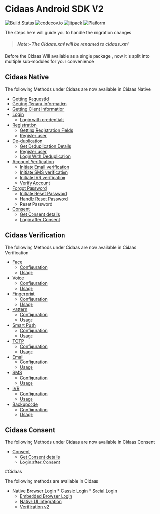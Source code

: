# Cidaas Android SDK V2

[![Build Status](https://travis-ci.org/Cidaas/de.cidaas-sdk-android-v2.svg?branch=development)](https://travis-ci.org/Cidaas/de.cidaas-sdk-android-v2)
[![codecov.io](https://codecov.io/gh/Cidaas/de.cidaas-sdk-android-v2/branch/development/graph/badge.svg)](https://codecov.io/gh/Cidaas/de.cidaas-sdk-android-v2/branch/development)
[![jitpack](https://jitpack.io/v/Cidaas/de.cidaas-sdk-android-v2.svg)](https://jitpack.io/#Cidaas/de.cidaas-sdk-android-v2)
[![Platform](https://img.shields.io/badge/Platforms-android-4E4E4E.svg?colorA=28a745)](#installation)


The steps here will guide you to handle the migration changes

> ##### Note:- The Cidaas.xml will be renamed to cidaas.xml 
>
Before the Cidaas Will available as a single package , now it is split into multiple sub-modules for your convenience 

## Cidaas Native
The following Methods under Cidaas are now available in Cidaas Native 

<!--ts-->
* [Getting RequestId](/PureNative.md#getting-request-id)
* [Getting Tenant Information](/PureNative.md#getting-tenant-info)
* [Getting Client Information](/PureNative.md#get-client-info)
* [Login](/PureNative.md#login)
    <!--ts-->
    * [Login with credentials](/PureNative.md#login-with-credentials)
    <!--te-->
* [Registration](/PureNative.md#registration)
    <!--ts-->
    * [Getting Registration Fields](/PureNative.md#getting-registration-fields)
    * [Register user](/PureNative.md#register-user)
    <!--te-->
* [De-duplication](/PureNative.md#de-duplication)
    <!--ts-->
    * [Get Deduplication Details](/PureNative.md#get-deduplication-details)
    * [Register user](/PureNative.md#register-user-1)
    * [Login With Deduplication](/PureNative.md#login-with-deduplication)
    <!--te-->
* [Account Verification](/PureNative.md#account-verification)
    <!--ts-->
    * [Initiate Email verification](/PureNative.md#initiate-email-verification)
    * [Initiate SMS verification](/PureNative.md#initiate-sms-verification)
    * [Initiate IVR verification](/PureNative.md#initiate-ivr-verification)
    * [Verify Account](/PureNative.md#verify-account)
    <!--te-->
* [Forgot Password](/PureNative.md#forgot-password)
    <!--ts-->
    * [Initiate Reset Password](/PureNative.md#initiate-reset-password)
    * [Handle Reset Password](/PureNative.md#handle-reset-password)
    * [Reset Password](/PureNative.md#reset-password)
    <!--te-->
* [Consent](/PureNative.md#consent-management)
     <!--ts-->
    * [Get Consent details](/PureNative.md#getting-consent-details)
    * [Login after Consent](/PureNative.md#login-after-consent)
    <!--te-->
<!--te-->

## Cidaas Verification

The following Methods under Cidaas are now available in Cidaas Verification

* [Face](/Verification-v2.md#face-recognition)
    <!--ts-->
    * [Configuration](/Verification-v2.md#configure-face-recognition)
    * [Usage](/Verification-v2.md#login-via-face-recognition)
    <!--te-->
* [Voice](/Verification-v2.md#voice-recognition)
    <!--ts-->
    * [Configuration](/Verification-v2.md#configure-voice-recognition)
    * [Usage](/Verification-v2.md#login-via-voice-recognition)
    <!--te-->
* [Fingerprint](/Verification-v2.md#fingerprint-verification)
    <!--ts-->
    * [Configuration](/Verification-v2.md#configure-fingerprint)
    * [Usage](/Verification-v2.md#login-via-fingerprint-verification)
    <!--te-->
* [Pattern](/Verification-v2.md#pattern-recognition)
    <!--ts-->
    * [Configuration](/Verification-v2.md#configure-pattern-recognition)
    * [Usage](/Verification-v2.md#login-via-pattern-recognition)
    <!--te-->
* [Smart Push](/Verification-v2.md#smartpush-notification)
    <!--ts-->
    * [Configuration](/Verification-v2.md#configure-smartpush-notification)
    * [Usage](/Verification-v2.md#login-via-smartpush-notification)
    <!--te-->
* [TOTP](/Verification-v2.md#totp)
    <!--ts-->
    * [Configuration](/Verification-v2.md#configure-totp)
    * [Usage](/Verification-v2.md#login-via-totp)
    <!--te-->
* [Email](/Verification-v2.md#email)
    <!--ts-->
    * [Configuration](/Verification-v2.md#configure-email)
    * [Usage](/Verification-v2.md#login-via-email)
    <!--te-->
* [SMS](/Verification-v2.md#sms)
    <!--ts-->
    * [Configuration](/Verification-v2.md#configure-sms)
    * [Usage](/Verification-v2.md#login-via-sms)
    <!--te-->
* [IVR](/Verification-v2.md#ivr)
    <!--ts-->
    * [Configuration](/Verification-v2.md#configure-ivr)
    * [Usage](/Verification-v2.md#login-via-ivr)
    <!--te-->
* [Backupcode](/Verification-v2.md#backupcode)
    <!--ts-->
    * [Configuration](/Verification-v2.md#configure-backupcode)
    * [Usage](/Verification-v2.md#login-via-backupcode)
    <!--te--> 
    
## Cidaas Consent
 The following Methods under Cidaas are now available in Cidaas Consent
 
 * [Consent](#consent-management)
      <!--ts-->
     * [Get Consent details](/Consent.md#getting-consent-details)
     * [Login after Consent](/Consent.md#login-after-consent)
     <!--te-->
     
     
  #Cidaas
  
  The following methods are available in Cidaas 
  
  
  * [Native Browser Login](#native-browser-login)
         <!--ts-->
         * [Classic Login](#classic-login)
         * [Social Login](#social-login)
         <!--te-->
     *  [Embedded Browser Login](#embedded-browser-login)
     * [Native UI Integration](/PureNative.md)
     * [Verification v2](/Verification-v2.md)
     <!--te-->
     